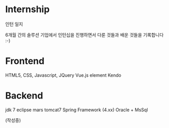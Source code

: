 # Internship
인턴 일지

6개월 간의 솔루션 기업에서 인턴십을 진행하면서
다룬 것들과 배운 것들을 기록합니다 :-)

# Frontend

HTML5, CSS, Javascript, JQuery
Vue.js
element
Kendo

# Backend

jdk 7
eclipse mars
tomcat7
Spring Framework (4.xx)
Oracle + MsSql

(작성중)
